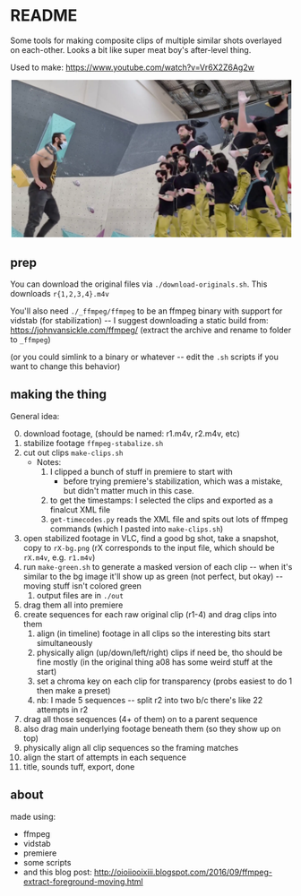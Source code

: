 # README

Some tools for making composite clips of multiple similar shots overlayed on each-other.
Looks a bit like super meat boy's after-level thing.

Used to make: <https://www.youtube.com/watch?v=Vr6X2Z6Ag2w>

<p align="center">
  <a href="https://www.youtube.com/watch?v=Vr6X2Z6Ag2w">
    <img width="500" src="https://raw.githubusercontent.com/XertroV/43-attempts/4b9c6da2233cdfbb1ef4a6d6ad73402a234f4899/preview.png?raw=true">
  </a>
</p>

## prep

You can download the original files via `./download-originals.sh`. This downloads `r{1,2,3,4}.m4v`

You'll also need `./_ffmpeg/ffmpeg` to be an ffmpeg binary with support for vidstab (for stabilization) -- I suggest downloading a static build from: https://johnvansickle.com/ffmpeg/ (extract the archive and rename to folder to `_ffmpeg`)

(or you could simlink to a binary or whatever -- edit the `.sh` scripts if you want to change this behavior)

## making the thing

General idea:

0. download footage, (should be named: r1.m4v, r2.m4v, etc)
1. stabilize footage `ffmpeg-stabalize.sh`
2. cut out clips `make-clips.sh`
   - Notes:
      1. I clipped a bunch of stuff in premiere to start with
         - before trying premiere's stabilization, which was a mistake, but didn't matter much in this case.
      1. to get the timestamps: I selected the clips and exported as a finalcut XML file
      1. `get-timecodes.py` reads the XML file and spits out lots of ffmpeg commands (which I pasted into `make-clips.sh`)
3. open stabilized footage in VLC, find a good bg shot, take a snapshot, copy to `rX-bg.png` (rX corresponds to the input file, which should be `rX.m4v`, e.g. `r1.m4v`)
4. run `make-green.sh` to generate a masked version of each clip -- when it's similar to the bg image it'll show up as green (not perfect, but okay) -- moving stuff isn't colored green
   1. output files are in `./out`
5. drag them all into premiere
6. create sequences for each raw original clip (r1-4) and drag clips into them
   1. align (in timeline) footage in all clips so the interesting bits start simultaneously
   2. physically align (up/down/left/right) clips if need be, tho should be fine mostly (in the original thing a08 has some weird stuff at the start)
   3. set a chroma key on each clip for transparency (probs easiest to do 1 then make a preset)
   4. nb: I made 5 sequences -- split r2 into two b/c there's like 22 attempts in r2
7. drag all those sequences (4+ of them) on to a parent sequence
8. also drag main underlying footage beneath them (so they show up on top)
9. physically align all clip sequences so the framing matches
10. align the start of attempts in each sequence
11. title, sounds tuff, export, done

## about

made using:

* ffmpeg
* vidstab
* premiere
* some scripts
* and this blog post: http://oioiiooixiii.blogspot.com/2016/09/ffmpeg-extract-foreground-moving.html
